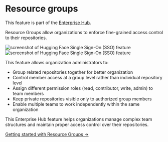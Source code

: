 # Resource groups

<Tip warning={true}>
This feature is part of the <a href="https://huggingface.co/enterprise">Enterprise Hub</a>.
</Tip>

Resource Groups allow organizations to enforce fine-grained access control to their repositories.

<div class="flex justify-center" style="max-width: 550px">
  <img
    class="block dark:hidden !m-0"
    src="https://huggingface.co/datasets/huggingface/documentation-images/resolve/main/enterprise/resource-groups.png"
    alt="screenshot of Hugging Face Single Sign-On (SSO) feature"
  />
  <img
    class="hidden dark:block !m-0"
    src="https://huggingface.co/datasets/huggingface/documentation-images/resolve/main/enterprise/dark-resource-groups.png"
    alt="screenshot of Hugging Face Single Sign-On (SSO) feature"
  />
</div>

This feature allows organization administrators to:

- Group related repositories together for better organization
- Control member access at a group level rather than individual repository level
- Assign different permission roles (read, contributor, write, admin) to team members
- Keep private repositories visible only to authorized group members
- Enable multiple teams to work independently within the same organization

This Enterprise Hub feature helps organizations manage complex team structures and maintain proper access control over their repositories.

[Getting started with Resource Groups →](./security-resource-groups)
